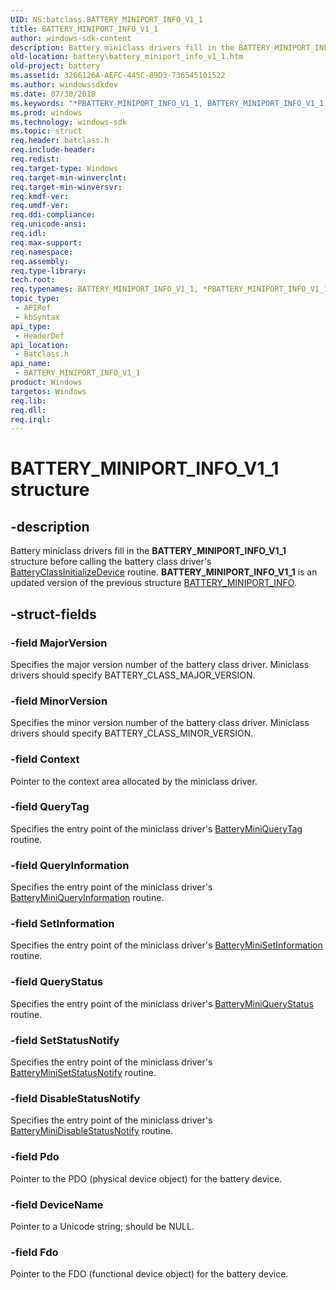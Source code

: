 ```yaml
---
UID: NS:batclass.BATTERY_MINIPORT_INFO_V1_1
title: BATTERY_MINIPORT_INFO_V1_1
author: windows-sdk-content
description: Battery miniclass drivers fill in the BATTERY_MINIPORT_INFO_V1_1 structure before calling the battery class driver's BatteryClassInitializeDevice routine. BATTERY_MINIPORT_INFO_V1_1 is an updated version of the previous structure BATTERY_MINIPORT_INFO.
old-location: battery\battery_miniport_info_v1_1.htm
old-project: battery
ms.assetid: 3266126A-AEFC-445C-89D3-736545101522
ms.author: windowssdkdev
ms.date: 07/30/2018
ms.keywords: "*PBATTERY_MINIPORT_INFO_V1_1, BATTERY_MINIPORT_INFO_V1_1, BATTERY_MINIPORT_INFO_V1_1 structure [Battery Devices], PBATTERY_MINIPORT_INFO_V1_1, PBATTERY_MINIPORT_INFO_V1_1 structure pointer [Battery Devices], batclass/BATTERY_MINIPORT_INFO_V1_1, batclass/PBATTERY_MINIPORT_INFO_V1_1, battery.battery_miniport_info_v1_1"
ms.prod: windows
ms.technology: windows-sdk
ms.topic: struct
req.header: batclass.h
req.include-header: 
req.redist: 
req.target-type: Windows
req.target-min-winverclnt: 
req.target-min-winversvr: 
req.kmdf-ver: 
req.umdf-ver: 
req.ddi-compliance: 
req.unicode-ansi: 
req.idl: 
req.max-support: 
req.namespace: 
req.assembly: 
req.type-library: 
tech.root: 
req.typenames: BATTERY_MINIPORT_INFO_V1_1, *PBATTERY_MINIPORT_INFO_V1_1
topic_type:
 - APIRef
 - kbSyntax
api_type:
 - HeaderDef
api_location:
 - Batclass.h
api_name:
 - BATTERY_MINIPORT_INFO_V1_1
product: Windows
targetos: Windows
req.lib: 
req.dll: 
req.irql: 
---
```


# BATTERY_MINIPORT_INFO_V1_1 structure


## -description


Battery miniclass drivers fill in the <b>BATTERY_MINIPORT_INFO_V1_1</b> structure before calling the battery class driver's <a href="https://msdn.microsoft.com/en-us/library/Ff536266(v=VS.85).aspx">BatteryClassInitializeDevice</a> routine. <b>BATTERY_MINIPORT_INFO_V1_1</b> is an updated version of the previous structure <a href="https://msdn.microsoft.com/en-us/library/Ff536287(v=VS.85).aspx">BATTERY_MINIPORT_INFO</a>.


## -struct-fields




### -field MajorVersion

Specifies the major version number of the battery class driver. Miniclass drivers should specify BATTERY_CLASS_MAJOR_VERSION.


### -field MinorVersion

Specifies the minor version number of the battery class driver. Miniclass drivers should specify BATTERY_CLASS_MINOR_VERSION.


### -field Context

Pointer to the context area allocated by the miniclass driver. 


### -field QueryTag

Specifies the entry point of the miniclass driver's <a href="https://msdn.microsoft.com/en-us/library/Ff536275(v=VS.85).aspx">BatteryMiniQueryTag</a> routine.


### -field QueryInformation

Specifies the entry point of the miniclass driver's <a href="https://msdn.microsoft.com/en-us/library/Ff536273(v=VS.85).aspx">BatteryMiniQueryInformation</a> routine.


### -field SetInformation

Specifies the entry point of the miniclass driver's <a href="https://msdn.microsoft.com/en-us/library/Ff536276(v=VS.85).aspx">BatteryMiniSetInformation</a> routine.


### -field QueryStatus

Specifies the entry point of the miniclass driver's <a href="https://msdn.microsoft.com/en-us/library/Ff536274(v=VS.85).aspx">BatteryMiniQueryStatus</a> routine.


### -field SetStatusNotify

Specifies the entry point of the miniclass driver's <a href="https://msdn.microsoft.com/en-us/library/Ff536277(v=VS.85).aspx">BatteryMiniSetStatusNotify</a> routine.


### -field DisableStatusNotify

Specifies the entry point of the miniclass driver's <a href="https://msdn.microsoft.com/en-us/library/Ff536272(v=VS.85).aspx">BatteryMiniDisableStatusNotify</a> routine.


### -field Pdo

Pointer to the PDO (physical device object) for the battery device.


### -field DeviceName

Pointer to a Unicode string; should be NULL.


### -field Fdo

Pointer to the FDO (functional device object) for the battery device.


